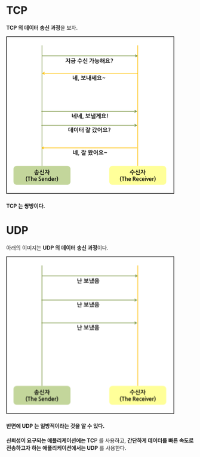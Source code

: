 # TCP

<b>TCP 의 데이터 송신 과정</b>을 보자.

<img src="Image/../../Image/2018-02-04-network-tcp-udp-tcpip-2.png" style="width : 450px">

#### TCP 는 쌍방이다.    

# UDP

아래의 이미지는 <b>UDP 의 데이터 송신 과정</b>이다.

<img src="Image/../../Image/2018-02-04-network-tcp-udp-tcpip-3.png" style="width : 450px">

#### 반면에 UDP 는 일방적이라는 것을 알 수 있다.

<b>신뢰성이 요구되는 애플리케이션에는 TC</b>P 를 사용하고, <b>간단하게 데이터를 빠른 속도로 전송하고자 하는 애플리케이션에서는 UDP</b> 를 사용한다.